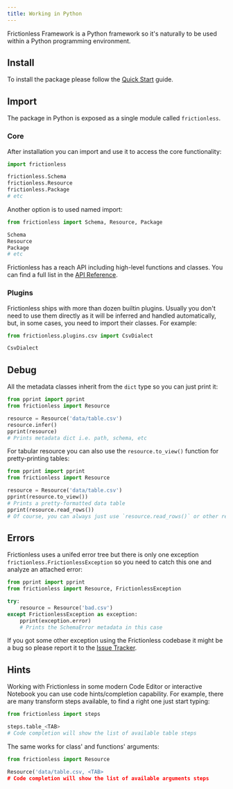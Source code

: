 ```yaml
---
title: Working in Python
---
```


Frictionless Framework is a Python framework so it's naturally to be used within a Python programming environment.

## Install

To install the package please follow the [Quick Start](../guides/quick-start.md) guide.

## Import

The package in Python is exposed as a single module called `frictionless`.

### Core

After installation you can import and use it to access the core functionality:

```python title="Python"
import frictionless

frictionless.Schema
frictionless.Resource
frictionless.Package
# etc
```

Another option is to used named import:

```python title="Python"
from frictionless import Schema, Resource, Package

Schema
Resource
Package
# etc
```

Frictionless has a reach API including high-level functions and classes. You can find a full list in the [API Reference](../references/api-reference.md).

### Plugins

Frictionless ships with more than dozen builtin plugins. Usually you don't need to use them directly as it will be inferred and handled automatically, but, in some cases, you need to import their classes. For example:

```python title="Python"
from frictionless.plugins.csv import CsvDialect

CsvDialect
```

## Debug

All the metadata classes inherit from the `dict` type so you can just print it:

```python title="Python"
from pprint import pprint
from frictionless import Resource

resource = Resource('data/table.csv')
resource.infer()
pprint(resource)
# Prints metadata dict i.e. path, schema, etc
```

For tabular resource you can also use the `resource.to_view()` function for pretty-printing tables:

```python title="Python"
from pprint import pprint
from frictionless import Resource

resource = Resource('data/table.csv')
pprint(resource.to_view())
# Prints a pretty-formatted data table
pprint(resource.read_rows())
# Of course, you can always just use `resource.read_rows()` or other reading functions:
```

## Errors

Frictionless uses a unifed error tree but there is only one exception `frictionless.FrictionlessException` so you need to catch this one and analyze an attached error:

```python title="Python"
from pprint import pprint
from frictionless import Resource, FrictionlessException

try:
    resource = Resource('bad.csv')
except FrictionlessException as exception:
    pprint(exception.error)
    # Prints the SchemaError metadata in this case
```

If you got some other exception using the Frictionless codebase it might be a bug so please report it to the [Issue Tracker](https://github.com/frictionlessdata/frictionless-py/issues).

## Hints

Working with Frictionless in some modern Code Editor or interactive Notebook you can use code hints/completion capability. For example, there are many transform steps available, to find a right one just start typing:

```python title="Python"
from frictionless import steps

steps.table_<TAB>
# Code completion will show the list of available table steps
```

The same works for class' and functions' arguments:

```python title="Python"
from frictionless import Resource

Resource('data/table.csv, <TAB>
# Code completion will show the list of available arguments steps
```
